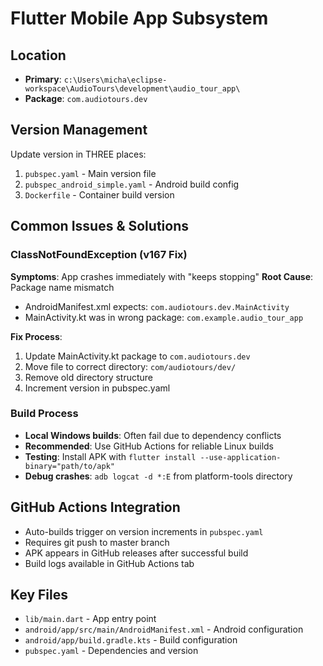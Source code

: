# Flutter Mobile App Subsystem

## Location
- **Primary**: `c:\Users\micha\eclipse-workspace\AudioTours\development\audio_tour_app\`
- **Package**: `com.audiotours.dev`

## Version Management
Update version in THREE places:
1. `pubspec.yaml` - Main version file
2. `pubspec_android_simple.yaml` - Android build config
3. `Dockerfile` - Container build version

## Common Issues & Solutions

### ClassNotFoundException (v167 Fix)
**Symptoms**: App crashes immediately with "keeps stopping"
**Root Cause**: Package name mismatch
- AndroidManifest.xml expects: `com.audiotours.dev.MainActivity`
- MainActivity.kt was in wrong package: `com.example.audio_tour_app`

**Fix Process**:
1. Update MainActivity.kt package to `com.audiotours.dev`
2. Move file to correct directory: `com/audiotours/dev/`
3. Remove old directory structure
4. Increment version in pubspec.yaml

### Build Process
- **Local Windows builds**: Often fail due to dependency conflicts
- **Recommended**: Use GitHub Actions for reliable Linux builds
- **Testing**: Install APK with `flutter install --use-application-binary="path/to/apk"`
- **Debug crashes**: `adb logcat -d *:E` from platform-tools directory

## GitHub Actions Integration
- Auto-builds trigger on version increments in `pubspec.yaml`
- Requires git push to master branch
- APK appears in GitHub releases after successful build
- Build logs available in GitHub Actions tab

## Key Files
- `lib/main.dart` - App entry point
- `android/app/src/main/AndroidManifest.xml` - Android configuration
- `android/app/build.gradle.kts` - Build configuration
- `pubspec.yaml` - Dependencies and version